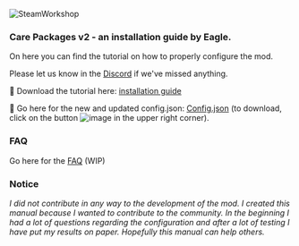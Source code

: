 ![SteamWorkshop](https://steamuserimages-a.akamaihd.net/ugc/1834652524924230581/23F98A782514328954E1128DF6658D6218950A9F/?imw=637&imh=358&ima=fit&impolicy=Letterbox&imcolor=%23000000&letterbox=true)
### Care Packages v2 - an installation guide by Eagle.

On here you can find the tutorial on how to properly configure the mod. 

Please let us know in the [Discord](https://discord.gg/hKeDPcwCGx) if we've missed anything.

:small_blue_diamond: Download the tutorial here: [installation guide](https://tinyurl.com/bdfzbyyb)

:small_blue_diamond: Go here for the new and updated config.json: [Config.json](https://github.com/Eaglescabin/Care_Packages/blob/main/config.json) (to download, click on the button ![image](https://i.imgur.com/qmftEae.jpeg) in the upper right corner).


### FAQ

Go here for the [FAQ](https://github.com/Eaglescabin/Care_Packages/wiki) (WIP)



### Notice
_I did not contribute in any way to the development of the mod. I created this manual because I wanted to contribute to the community. In the beginning I had a lot of questions regarding the configuration and after a lot of testing I have put my results on paper. Hopefully this manual can help others._

